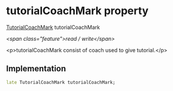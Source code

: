 


# tutorialCoachMark property







[TutorialCoachMark](https:pub.dev/documentation/tutorial_coach_mark/1.2.9/tutorial_coach_mark/TutorialCoachMark-class.html) tutorialCoachMark
  
_\<span class="feature"\>read / write\</span\>_



\<p\>tutorialCoachMark consist of coach used to give tutorial.\</p\>



## Implementation

```dart
late TutorialCoachMark tutorialCoachMark;
```







